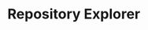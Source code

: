 # Repository Explorer

<div id="app">
  <package-explorer></package-explorer>
</div>

<script>
const { createApp, ref, computed } = Vue;

const PackageExplorer = {
  setup() {
    const packages = ref(null);
    const individuals = ref(null);
    const selectedEntityType = ref('packages');
    const searchQuery = ref('');
    const displayType = ref('table');
    const selectedPackage = ref(null);
    const archiveType = ref('community-archive');
    const mapInstance = ref(null);

    const loadData = async () => {
      try {
        let apiUrl = 'https://server.poseidon-adna.org/packages';
        apiUrl += ('?archive=' + archiveType.value);
        const response_pacs = await fetch(apiUrl);
        const response_pacs_json = await response_pacs.json();
        packages.value = response_pacs_json.serverResponse.packageInfo;
      } catch (error) {
        console.error(error);
      }
    };

    const loadMapData = async () => {
      try {
        if (!mapInstance.value) { return; } // If the map instance is not available, return
        let apiUrl = 'https://server.poseidon-adna.org/individuals?additionalJannoColumns=Latitude,Longitude';
        apiUrl += ('&archive=' + archiveType.value);
        const response_inds = await fetch(apiUrl);
        const response_inds_json = await response_inds.json();
        const individuals_all = response_inds_json.serverResponse.extIndInfo;
        const individuals_one_package = individuals_all.filter((ind) => ind.packageTitle == "2019_Feldman_Anatolia")

        const markerGroup = L.markerClusterGroup();
        individuals_all.forEach(individual => {
          const addCols = individual.additionalJannoColumns
          const lat = addCols.filter((oneCol) => oneCol[0] == "Latitude")[0][1]
          const lng = addCols.filter((oneCol) => oneCol[0] == "Longitude")[0][1]
          const popupContent = `<b>Package:</b> ${location.packageTitle}<br><b>Package Version:</b> ${location.packageVersion}<br><b>Poseidon ID:</b> ${location.poseidonID}`;
          var marker = L.marker([lat,lng]).bindPopup(popupContent);
          markerGroup.addLayer(marker);
        });
        mapInstance.value.addLayer(markerGroup);

      } catch (error) {
        console.error(error);
      }
    };

    const filteredPackages = computed(
      () => {
        if (!packages.value) {
          return [];
        }

        if (!searchQuery.value) {
          return packages.value;
        }

        const lowercaseQuery = searchQuery.value.toLowerCase();
        return packages.value.filter(pac =>
          pac.packageTitle.toLowerCase().includes(lowercaseQuery)
        );
      });

    const showPackageDetails = (package) => {
      selectedPackage.value = package;
    };

    const showSelection = () => {
      loadData();
      loadMapData();
    };

    loadData();

    return {
      packages,
      selectedEntityType,
      searchQuery,
      displayType,
      selectedPackage,
      filteredPackages,
      showPackageDetails,
      showSelection,
      archiveType,
      loadMapData,
      mapInstance
    };
  },
  template: `
    <div>
      <input type="radio" id="table_view" value="table" v-model="displayType" />
      <label for="table_view">Table View</label>
      <input type="radio" id="list_view" value="list" v-model="displayType" />
      <label for="list_view">List View</label>

      <div></div> <!-- Empty div for spacing -->

      <div>
        <label for="archive_type">Archive type:</label>
        <select id="archive_type" v-model="archiveType">
          <option value="community-archive">Poseidon Community Archive</option>
          <option value="aadr-archive">Poseidon AADR Archive</option>
        </select>
      </div>

      <div></div> <!-- Empty div for spacing -->

      <button @click="showSelection">Show Selection</button>

      <div v-if="packages && selectedEntityType === 'packages'">

        <map-view></map-view>

        <div v-if="displayType === 'table'">
          <p>loaded {{ filteredPackages.length }} packages</p>
          <input type="text" v-model="searchQuery" placeholder="Search Title" />
          <table class="table-view">
            <thead>
              <tr>
                <th style="background-color: black; color: white;">Title</th>
                <th style="background-color: black; color: white;">Description</th>
                <th style="background-color: black; color: white;">Version</th>
                <th style="background-color: black; color: white;">Last Modified</th>
                <th style="background-color: black; color: white;">Poseidon Version</th>
                <th style="background-color: black; color: white;">Nr of Individuals</th>
              </tr>
            </thead>
            <tbody>
              <tr v-for="pac in filteredPackages" :key="pac.packageTitle" @click="showPackageDetails(pac)">
                <td>{{ pac.packageTitle }}</td>
                <td>{{ pac.description }}</td>
                <td>{{ pac.packageVersion }}</td>
                <td>{{ pac.lastModified }}</td>
                <td>{{ pac.poseidonVersion }}</td>
                <td>{{ pac.nrIndividuals }}</td>
              </tr>
            </tbody>
          </table>
        </div>

        <div v-else-if="displayType === 'list'">
          <ul class="list-view">
            <li v-for="pac in filteredPackages" :key="pac.packageTitle" @click="showPackageDetails(pac)">
              {{ pac.packageTitle }}
            </li>
          </ul>
        </div>

        <div v-if="selectedPackage && displayType === 'list'">
          <h3>Selected Package Details:</h3>
          <table class="table-view">
            <thead>
              <tr>
                <th style="background-color: black; color: white;">Title</th>
                <th style="background-color: black; color: white;">Description</th>
                <th style="background-color: black; color: white;">Version</th>
                <th style="background-color: black; color: white;">Last Modified</th>
                <th style="background-color: black; color: white;">Poseidon Version</th>
                <th style="background-color: black; color: white;">Nr of Individuals</th>
              </tr>
            </thead>
            <tbody>
              <tr>
                <td>{{ selectedPackage.packageTitle }}</td>
                <td>{{ selectedPackage.description }}</td>
                <td>{{ selectedPackage.packageVersion }}</td>
                <td>{{ selectedPackage.lastModified }}</td>
                <td>{{ selectedPackage.poseidonVersion }}</td>
                <td>{{ selectedPackage.nrIndividuals }}</td>
              </tr>
            </tbody>
          </table>
        </div>
        
        <div v-else><i>...fetching data from poseidon package server</i></div>
      </div>
    </div>
  `,
};

const MapView = {
  template: `
    <div>
      <div id="map" style="height: 400px;"></div>
    </div>
  `,
  mounted() {
    const map = L.map('map').setView([0, 0], 2);
    L.tileLayer('https://{s}.tile.openstreetmap.org/{z}/{x}/{y}.png').addTo(map);
    this.$parent.mapInstance = map; // Update the mapInstance ref
    this.$parent.loadMapData();
  },
};

const app = createApp(PackageExplorer);
app.component('map-view', MapView);
app.mount('#app');

</script>

<style>
  /* Styles for list view */
  .list-view ul {
    list-style-type: none;
    padding: 0;
  }

  .list-view li {
    margin-bottom: 10px;
    padding: 5px;
    border: 1px solid #ddd;
    cursor: pointer;
  }

  /* Styles for table view */
  .table-view {
    width: 100%;
    border-collapse: collapse;
  }

  .table-view th,
  .table-view td {
    padding: 8px;
    border: 1px solid #ddd;
    text-align: left;
  }

  /* Common styles */
  label {
    margin-right: 10px;
  }
</style>

